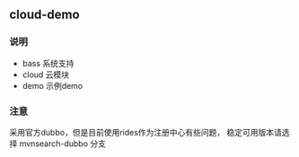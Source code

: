 cloud-demo
---------------------------


### 说明

* bass 系统支持
* cloud  云模块
* demo 示例demo

### 注意
采用官方dubbo，但是目前使用rides作为注册中心有些问题，
稳定可用版本请选择 mvnsearch-dubbo 分支


